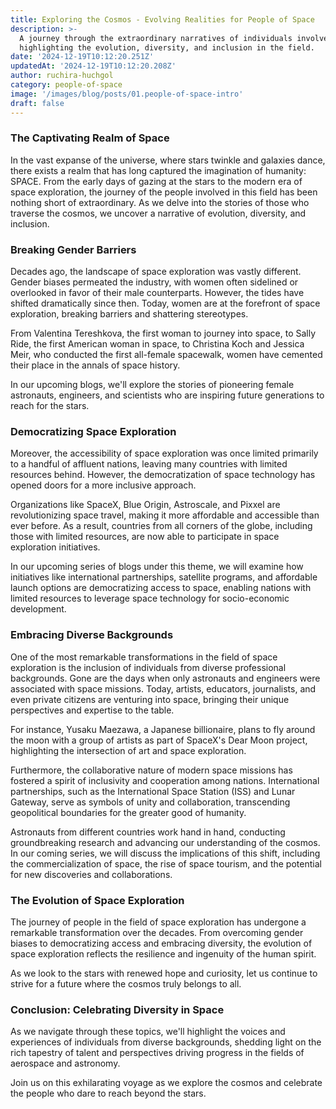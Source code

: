 ```yaml
---
title: Exploring the Cosmos - Evolving Realities for People of Space
description: >-
  A journey through the extraordinary narratives of individuals involved in space exploration,
  highlighting the evolution, diversity, and inclusion in the field.
date: '2024-12-19T10:12:20.251Z'
updatedAt: '2024-12-19T10:12:20.208Z'
author: ruchira-huchgol
category: people-of-space
image: '/images/blog/posts/01.people-of-space-intro'
draft: false
---
```


### The Captivating Realm of Space

In the vast expanse of the universe, where stars twinkle and galaxies dance, there exists a realm
that has long captured the imagination of humanity: SPACE. From the early days of gazing at the
stars to the modern era of space exploration, the journey of the people involved in this field has
been nothing short of extraordinary. As we delve into the stories of those who traverse the cosmos,
we uncover a narrative of evolution, diversity, and inclusion.

### Breaking Gender Barriers

Decades ago, the landscape of space exploration was vastly different. Gender biases permeated the
industry, with women often sidelined or overlooked in favor of their male counterparts. However, the
tides have shifted dramatically since then. Today, women are at the forefront of space exploration,
breaking barriers and shattering stereotypes.

From Valentina Tereshkova, the first woman to journey into space, to Sally Ride, the first American
woman in space, to Christina Koch and Jessica Meir, who conducted the first all-female spacewalk,
women have cemented their place in the annals of space history.

In our upcoming blogs, we'll explore the stories of pioneering female astronauts, engineers, and
scientists who are inspiring future generations to reach for the stars.

### Democratizing Space Exploration

Moreover, the accessibility of space exploration was once limited primarily to a handful of affluent
nations, leaving many countries with limited resources behind. However, the democratization of space
technology has opened doors for a more inclusive approach.

Organizations like SpaceX, Blue Origin, Astroscale, and Pixxel are revolutionizing space travel,
making it more affordable and accessible than ever before. As a result, countries from all corners
of the globe, including those with limited resources, are now able to participate in space
exploration initiatives.

In our upcoming series of blogs under this theme, we will examine how initiatives like international
partnerships, satellite programs, and affordable launch options are democratizing access to space,
enabling nations with limited resources to leverage space technology for socio-economic development.

### Embracing Diverse Backgrounds

One of the most remarkable transformations in the field of space exploration is the inclusion of
individuals from diverse professional backgrounds. Gone are the days when only astronauts and
engineers were associated with space missions. Today, artists, educators, journalists, and even
private citizens are venturing into space, bringing their unique perspectives and expertise to the
table.

For instance, Yusaku Maezawa, a Japanese billionaire, plans to fly around the moon with a group of
artists as part of SpaceX's Dear Moon project, highlighting the intersection of art and space
exploration.

Furthermore, the collaborative nature of modern space missions has fostered a spirit of inclusivity
and cooperation among nations. International partnerships, such as the International Space Station
(ISS) and Lunar Gateway, serve as symbols of unity and collaboration, transcending geopolitical
boundaries for the greater good of humanity.

Astronauts from different countries work hand in hand, conducting groundbreaking research and
advancing our understanding of the cosmos. In our coming series, we will discuss the implications of
this shift, including the commercialization of space, the rise of space tourism, and the potential
for new discoveries and collaborations.

### The Evolution of Space Exploration

The journey of people in the field of space exploration has undergone a remarkable transformation
over the decades. From overcoming gender biases to democratizing access and embracing diversity, the
evolution of space exploration reflects the resilience and ingenuity of the human spirit.

As we look to the stars with renewed hope and curiosity, let us continue to strive for a future
where the cosmos truly belongs to all.

### Conclusion: Celebrating Diversity in Space

As we navigate through these topics, we'll highlight the voices and experiences of individuals from
diverse backgrounds, shedding light on the rich tapestry of talent and perspectives driving progress
in the fields of aerospace and astronomy.

Join us on this exhilarating voyage as we explore the cosmos and celebrate the people who dare to
reach beyond the stars.
